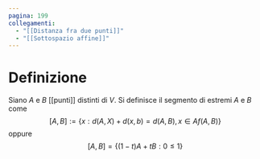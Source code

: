 ```yaml
---
pagina: 199
collegamenti:
  - "[[Distanza fra due punti]]"
  - "[[Sottospazio affine]]"
---
```

# Definizione
Siano $A$ e $B$ [[punti]] distinti di $V$.
Si definisce il segmento di estremi $A$ e $B$ come
$$[A,B]:=\{x:d(A,X)+d(x,b)=d(A,B), x\in Af(A,B)\}$$
oppure
$$[A,B]= \left\{(1-t)A+tB:0\le1\right\}$$